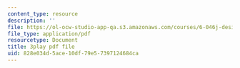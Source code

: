```yaml
---
content_type: resource
description: ''
file: https://ol-ocw-studio-app-qa.s3.amazonaws.com/courses/6-046j-design-and-analysis-of-algorithms-spring-2015/828e034d5ace10df79e57397124684ca_Tw1k46ywN6E.pdf
file_type: application/pdf
resourcetype: Document
title: 3play pdf file
uid: 828e034d-5ace-10df-79e5-7397124684ca
---
```

